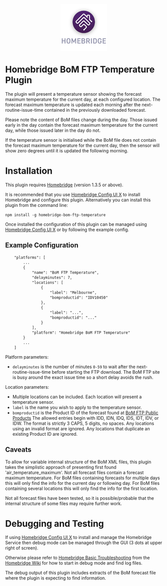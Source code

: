 
<p align="center">

<img src="https://github.com/homebridge/branding/raw/master/logos/homebridge-wordmark-logo-vertical.png" width="150">

</p>

# Homebridge BoM FTP Temperature Plugin

The plugin will present a temperature sensor showing the forecast maximum temperature for the current day, at each configured location. The forecast maximum temperature is updated each morning after the next-routine-issue-time contained in the previously downloaded forecast.

Please note the content of BoM files change during the day. Those issued early in the day contain the forecast maximum temperature for the current day, while those issued later in the day do not.

If the temperature sensor is initialised while the BoM file does not contain the forecast maximum temperature for the current day, then the sensor will show zero degrees until it is updated the following morning.

# Installation

This plugin requires [Homebridge](https://homebridge.io) (version 1.3.5 or above).

It is recommended that you use [Homebridge Config UI X](https://www.npmjs.com/package/homebridge-config-ui-x) to install Homebridge and configure this plugin. Alternatively you can install this plugin from the command line:

```
npm install -g homebridge-bom-ftp-temperature
```

Once installed the configuration of this plugin can be managed using [Homebridge Config UI X](https://www.npmjs.com/package/homebridge-config-ui-x) or by following the example config.

## Example Configuration

```
    "platforms": [
        ...
        {
            "name": "BoM FTP Temperature",
            "delayminutes": 7,
            "locations": [
                {
                    "label": "Melbourne",
                    "bomproductid": "IDV10450"
                },
                {
                    "label": "...",
                    "bomproductid": "..."
                }
            ],
            "platform": "Homebridge BoM FTP Temperature"
        }
        ...
    ]
```

Platform parameters:
- `delayminutes` is the number of minutes `0-59` to wait after the next-routine-issue-time before starting the FTP download. The BoM FTP site is busy around the exact issue time so a short delay avoids the rush.

Location parameters:
- Multiple locations can be included. Each location will present a temperature sensor.
- `label` is the name you wish to apply to the temperature sensor.
- `bomproductid` is the Product ID of the forecast found at [BoM FTP Public Products]( http://www.bom.gov.au/catalogue/anon-ftp.shtml) The allowed entries begin with IDD, IDN, IDQ, IDS, IDT, IDV, or IDW. The format is strictly 3 CAPS, 5 digits, no spaces. Any locations using an invalid format are ignored. Any locations that duplicate an existing Product ID are ignored.

## Caveats

To allow for variable internal structure of the BoM XML files, this plugin takes the simplistic approach of presenting first found 'air_temperature_maximum'. Not all forecast files contain a forecast maximum temperature.
For BoM files containing forecasts for multiple days this will only find the info for the current day or following day.
For BoM files containing several locations this will only find the info for the first location.

Not all forecast files have been tested, so it is possible/probable that the internal structure of some files may require further work.

# Debugging and Testing

If using [Homebridge Config UI X](https://www.npmjs.com/package/homebridge-config-ui-x) to install and manage the Homebridge Service then debug mode can be managed through the GUI (3 dots at upper right of screen).

Otherwise please refer to [Homebridge Basic Troubleshooting](https://github.com/homebridge/homebridge/wiki/Basic-Troubleshooting) from the [Homebridge Wiki](https://github.com/homebridge/homebridge/wiki) for how to start in debug mode and find log files.

The debug output of this plugin includes extracts of the BoM forecast file where the plugin is expecting to find information.

